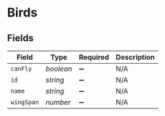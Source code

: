 # Birds


## Fields

| Field              | Type               | Required           | Description        |
| ------------------ | ------------------ | ------------------ | ------------------ |
| `canFly`           | *boolean*          | :heavy_minus_sign: | N/A                |
| `id`               | *string*           | :heavy_minus_sign: | N/A                |
| `name`             | *string*           | :heavy_minus_sign: | N/A                |
| `wingSpan`         | *number*           | :heavy_minus_sign: | N/A                |